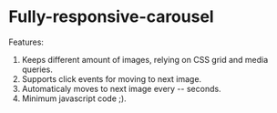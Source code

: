 # Fully-responsive-carousel


Features:

1. Keeps different amount of images, relying on CSS grid and media queries.
2. Supports click events for moving to next image.
3. Automaticaly moves to next image every -- seconds.
4. Minimum javascript code ;).
